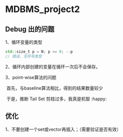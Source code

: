 # MDBMS_project2

## Debug 出的问题

1、循环变量的类型

```c++
std::size_t p = N; p >= 0; --p
// 错误，无符号类型
```

2、循环内部创建的变量在循环一次后不会保存。

3、point-wise算法的问题

​	首先，与baseline算法相比，得到的结果数量较少

​	于是，推断 Tail Set 剪枝过多，我真是机智 :happy:

## 优化

1、不要创建一个set或vector再插入；（需要验证是否有效）